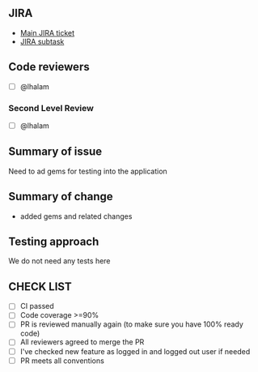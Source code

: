 ## JIRA

* [Main JIRA ticket]()
* [JIRA subtask]()

## Code reviewers

- [ ] @lhalam
### Second Level Review

- [ ] @lhalam

## Summary of issue

Need to ad gems for testing  into the application

## Summary of change

- added gems and related changes

## Testing approach

We do not need any tests here

## CHECK LIST
- [ ]  СI passed
- [ ]  Сode coverage >=90%
- [ ]  PR is reviewed manually again (to make sure you have 100% ready code)
- [ ]  All reviewers agreed to merge the PR
- [ ]  I've checked new feature as logged in and logged out user if needed
- [ ]  PR meets all conventions